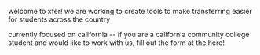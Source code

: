 welcome to xfer!
we are working to create tools to make transferring easier for students across the country

currently focused on california -- if you are a california community college student and would like to work with us, fill out the form at the here!
